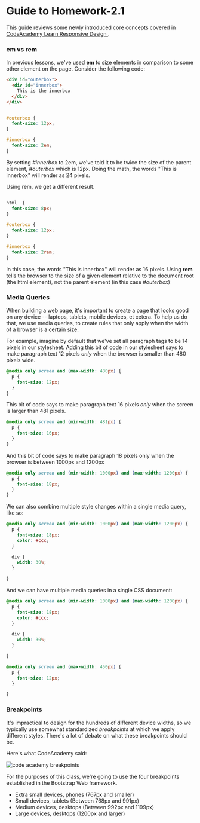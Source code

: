 # Guide to Homework-2.1

This guide reviews some newly introduced core concepts covered in [CodeAcademy Learn Responsive Design ](https://www.codecademy.com/learn/learn-html-css).


### em vs rem

In previous lessons, we've used **em** to size elements in comparison to some other element on the page.  Consider the following code:

```html
<div id="outerbox">
  <div id="innerbox">
    This is the innerbox
  </div>
</div>
```
```css

#outerbox {
  font-size: 12px;
}

#innerbox {
  font-size: 2em;
}
```

By setting *#innerbox* to 2em, we've told it to be twice the size of the parent element, *#outerbox* which is 12px.  Doing the math, the words "This is innerbox" will render as 24 pixels.

Using rem, we get a different result.  

```css

html  {
  font-size: 8px;
}

#outerbox {
  font-size: 12px;
}

#innerbox {
  font-size: 2rem;
}
```

In this case, the words "This is innerbox" will render as 16 pixels.  Using **rem** tells the browser to the size of a given element relative to the document root (the html element), not the parent element (in this case *#outerbox*)

### Media Queries

When building a web page, it's important to create a page that looks good on any device -- laptops, tablets, mobile devices, et cetera.  To help us do that, we use media queries, to create rules that only apply when the width of a browser is a certain size.

For example, imagine by default that we've set all paragraph tags to be 14 pixels in our stylesheet. Adding this bit of code in our stylesheet says to make paragraph text 12 pixels *only* when the browser is smaller than 480 pixels wide.  

```css
@media only screen and (max-width: 480px) {
  p {
    font-size: 12px;
  }
}
```

This bit of code says to make paragraph text 16 pixels *only* when the screen is larger than 481 pixels.

```css
@media only screen and (min-width: 481px) {
  p {
    font-size: 16px;
  }
}
```

And this bit of code says to make paragraph 18 pixels only when the browser is between 1000px and 1200px

```css
@media only screen and (min-width: 1000px) and (max-width: 1200px) {
  p {
    font-size: 18px;
  }
}
```

We can also combine multiple style changes within a single media query, like so:

```css
@media only screen and (min-width: 1000px) and (max-width: 1200px) {
  p {
    font-size: 18px;
    color: #ccc;
  }

  div {
    width: 30%;
  }

}
```

And we can have multiple media queries in a single CSS document:

```css
@media only screen and (min-width: 1000px) and (max-width: 1200px) {
  p {
    font-size: 18px;
    color: #ccc;
  }

  div {
    width: 30%;
  }

}

@media only screen and (max-width: 450px) {
  p {
    font-size: 12px;
  }

}
```

### Breakpoints

It's impractical to design for the hundreds of different device widths, so we typically use somewhat standardized *breakpoints* at which we apply different styles.  There's a lot of debate on what these breakpoints should be.  

Here's what CodeAcademy said:

![code academy breakpoints]( https://s3.amazonaws.com/codecademy-content/courses/freelance-1/unit-5/screen-sizes.png)

For the purposes of this class, we're going to use the four breakpoints established in the Bootstrap Web framework.

* Extra small devices, phones (767px and smaller)
*	Small devices, tablets (Between 768px and 991px)
* Medium devices, desktops (Between 992px and 1199px)
* Large devices, desktops (1200px and larger)
